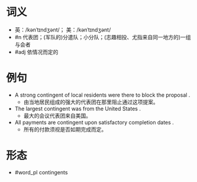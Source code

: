 # 词义
- 英：/kənˈtɪndʒənt/； 美：/kənˈtɪndʒənt/
- #n 代表团；(军队的)分遣队；小分队；(志趣相投、尤指来自同一地方的)一组与会者
- #adj 依情况而定的
# 例句
- A strong contingent of local residents were there to block the proposal .
	- 由当地居民组成的强大的代表团在那里阻止通过这项提案。
- The largest contingent was from the United States .
	- 最大的会议代表团来自美国。
- All payments are contingent upon satisfactory completion dates .
	- 所有的付款须视是否如期完成而定。
# 形态
- #word_pl contingents
